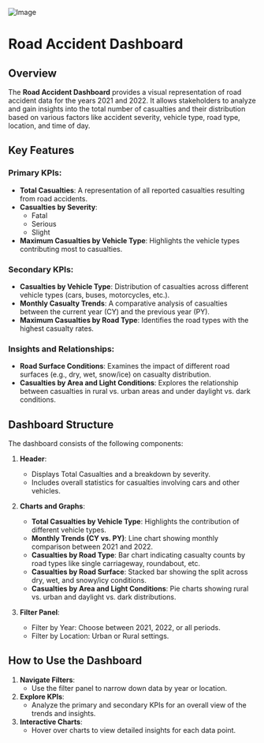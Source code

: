 ![Image](https://github.com/user-attachments/assets/9aea72be-2d8f-4231-8b46-21c0b80e8937)
# Road Accident Dashboard

## Overview

The **Road Accident Dashboard** provides a visual representation of road accident data for the years 2021 and 2022. It allows stakeholders to analyze and gain insights into the total number of casualties and their distribution based on various factors like accident severity, vehicle type, road type, location, and time of day.

## Key Features

### Primary KPIs:
- **Total Casualties**: A representation of all reported casualties resulting from road accidents.
- **Casualties by Severity**:
  - Fatal
  - Serious
  - Slight
- **Maximum Casualties by Vehicle Type**: Highlights the vehicle types contributing most to casualties.

### Secondary KPIs:
- **Casualties by Vehicle Type**: Distribution of casualties across different vehicle types (cars, buses, motorcycles, etc.).
- **Monthly Casualty Trends**: A comparative analysis of casualties between the current year (CY) and the previous year (PY).
- **Maximum Casualties by Road Type**: Identifies the road types with the highest casualty rates.

### Insights and Relationships:
- **Road Surface Conditions**: Examines the impact of different road surfaces (e.g., dry, wet, snow/ice) on casualty distribution.
- **Casualties by Area and Light Conditions**: Explores the relationship between casualties in rural vs. urban areas and under daylight vs. dark conditions.

## Dashboard Structure

The dashboard consists of the following components:
1. **Header**: 
   - Displays Total Casualties and a breakdown by severity.
   - Includes overall statistics for casualties involving cars and other vehicles.

2. **Charts and Graphs**:
   - **Total Casualties by Vehicle Type**: Highlights the contribution of different vehicle types.
   - **Monthly Trends (CY vs. PY)**: Line chart showing monthly comparison between 2021 and 2022.
   - **Casualties by Road Type**: Bar chart indicating casualty counts by road types like single carriageway, roundabout, etc.
   - **Casualties by Road Surface**: Stacked bar showing the split across dry, wet, and snowy/icy conditions.
   - **Casualties by Area and Light Conditions**: Pie charts showing rural vs. urban and daylight vs. dark distributions.

3. **Filter Panel**:
   - Filter by Year: Choose between 2021, 2022, or all periods.
   - Filter by Location: Urban or Rural settings.

## How to Use the Dashboard

1. **Navigate Filters**:
   - Use the filter panel to narrow down data by year or location.
2. **Explore KPIs**:
   - Analyze the primary and secondary KPIs for an overall view of the trends and insights.
3. **Interactive Charts**:
   - Hover over charts to view detailed insights for each data point.
